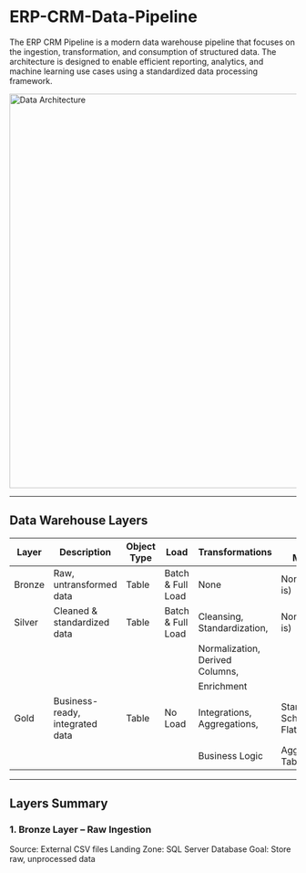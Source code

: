 # ERP-CRM-Data-Pipeline
The ERP CRM Pipeline is a modern data warehouse pipeline that focuses on the ingestion, transformation, and consumption of structured data. The architecture is designed to enable efficient reporting, analytics, and machine learning use cases using a standardized data processing framework.

<img width="901" height="691" alt="Data Architecture" src="https://github.com/user-attachments/assets/84cf43f9-74e9-4ec4-a87c-a537cb1af5fe" />

---

## Data Warehouse Layers
| Layer  | Description                     | Object Type | Load              | Transformations                 | Data Model         |
| ------ | ------------------------------- | ----------- | ----------------- | ------------------------------- | ------------------ |
| Bronze | Raw, untransformed data         | Table       | Batch & Full Load | None                            | None (as-is)       |
| Silver | Cleaned & standardized data     | Table       | Batch & Full Load | Cleansing, Standardization,     | None (as-is)       |
|        |                                 |             |                   | Normalization, Derived Columns, |                    |
|        |                                 |             |                   | Enrichment                      |                    |
| Gold   | Business-ready, integrated data | Table       | No Load           | Integrations, Aggregations,     | Star Schema, Flat, |
|        |                                 |             |                   | Business Logic                  | Aggregated Table   |

---

## Layers Summary
### 1. Bronze Layer – Raw Ingestion
Source: External CSV files
Landing Zone: SQL Server Database
Goal: Store raw, unprocessed data
